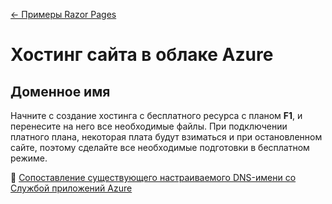 [← Примеры Razor Pages](/README.md)  

# Хостинг сайта в облаке Azure

## Доменное имя

Начните с создание хостинга с бесплатного ресурса с планом **F1**, и перенесите на него все необходимые файлы. При подключении платного плана, некоторая плата будут взиматься и при остановленном сайте, поэтому сделайте все необходимые подготовки в бесплатном режиме.

📘 [Сопоставление существующего настраиваемого DNS-имени со Службой приложений Azure](https://docs.microsoft.com/ru-ru/azure/app-service/app-service-web-tutorial-custom-domain)  
